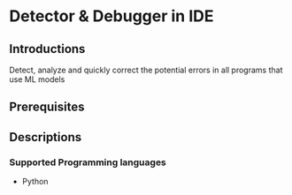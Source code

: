 #  Detector & Debugger in IDE
## Introductions
Detect, analyze and quickly correct the potential errors in all programs that use ML models
## Prerequisites
## Descriptions
### Supported Programming languages
+ Python
